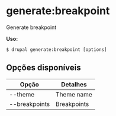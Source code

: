 # generate:breakpoint
Generate breakpoint

**Uso:**
```
$ drupal generate:breakpoint [options]
```

## Opções disponíveis
Opção | Detalhes
-------|-------------
--theme | Theme name
--breakpoints | Breakpoints
